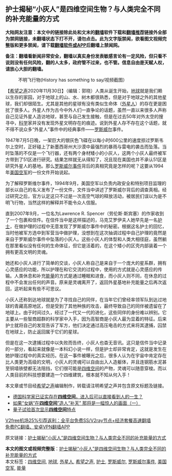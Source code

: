  <h2>护士揭秘“小灰人”是四维空间生物？与人类完全不同的补充能量的方式</h2> <p class="notice"><b>大陆网友注意：本文中的链接除此处和文末的<a href="https://github.com/bannedbook/fanqiang" >翻墙</a>软件下载和<a href="https://github.com/killgcd/justmysocks/blob/master/README.md">翻墙推荐</a>链接外全部为禁网链接，未翻墙状态下打不开，请勿点击。此为文字版禁闻，欲看图文视频完整版和更多禁闻，请下载<a href="https://github.com/bannedbook/fanqiang">翻墙软件或APP</a>后翻墙上禁闻网。</p><p>备注：翻墙看新闻非常安全，翻墙以真实身份发表敏感言论有一定风险，但只看不说则没有任何风险，翻的人太多，政府管不过来，也不管。信息自由是天赋人权，请放心大胆的翻墙。</b></p>  <div class="entry"> <figure><figcaption>不明飞行物(History has something to say/视频截图）</figcaption></figure> <p>【<span class='wp_keywordlink_affiliate'><a href="https://www.soundofhope.org" title="希望之声" target="_blank">希望之声</a></span>2020年11月30日】（编辑：郭晓）人类从诞生开始，<a href="https://www.bannedbook.org/bnews/tag/%e5%9c%b0%e7%90%83/" class="st_tag internal_tag" rel="tag" title="标签 地球 下的日志">地球</a>就是我们赖以生存的家园，对于地球上的山、水、树木都很熟悉，但是对于地球之外的其他星球，我们却很陌生。尤其是其他的星球有没有类似生命体（<a href="https://www.bannedbook.org/bnews/tag/%e5%a4%96%e6%98%9f%e4%ba%ba/" class="st_tag internal_tag" rel="tag" title="标签 外星人 下的日志">外星人</a>）的存在更是困扰了很多人。外星人作为古今中外人们一直争论的话题，虽然一直以来很多人声称自己见证外星人造访地球，甚至与自己发生接触，但是在过去50年对外太空的搜寻中，<span class='wp_keywordlink'><a href="https://www.bannedbook.org/forum11/topic309.html" title="禁片：“科学”的棍子" target="_blank">科学</a></span>家并没有发现外星文明存在的痕迹。说到外星人存不存在这个话题，就不得不说众多“外星人”事件中的经典事件——<a href="https://www.bannedbook.org/bnews/tag/%E7%BD%97%E6%96%AF%E5%A8%81%E5%B0%94/" class="st_tag internal_tag" rel="tag" title="标签 罗斯威尔 下的日志">罗斯威尔</a>事件。</p> <p></p> <p>1947年7月5日晚，一架巨大的银灰色飞碟在以每小时600公里的速度掠过罗斯韦尔上空时，正好碰上了新墨西哥州大沙漠中最强烈的暴雨与雷电的袭击而坠落。当时坠落的不仅是一个飞行器，还有两个身材矮小的小灰人，这两个小灰人最终被军方带到了51区进行研究。结果怎样就无从得知了，况且现在美国也并不承认51区是研究外星人的基地。那么<a href="https://www.bannedbook.org/bnews/tag/%E7%BD%97%E6%96%AF%E5%A8%81%E5%B0%94%E4%BA%8B%E4%BB%B6/" class="st_tag internal_tag" rel="tag" title="标签 罗斯威尔事件 下的日志">罗斯威尔事件</a>背后的真相究竟是怎样的呢？这要从1994年<a href="https://www.bannedbook.org/bnews/tag/%E7%BE%8E%E5%9B%BD%E7%A9%BA%E5%86%9B/" class="st_tag internal_tag" rel="tag" title="标签 美国空军 下的日志">美国空军</a>的一份文件开始说起。</p>  <p>为了解释罗斯维尔事件，1994年9月，美国空军以负责内政安全和特别项目监理的部长以自己的名义发布了一份文件，文件当中讲述了罗斯威尔背后的调查真相。经过研究之后，官方认定这只不过是一次高空气球的释放活动，被居民们误以为是不明飞行物，当然这样的解释并不能令众人信服。</p> <p>直到2007年9月，一位名为Lawrence R. Spencer（劳伦斯·斯宾塞）的作家收到了一个包裹和信件。在信件当中是这样描述的，马克艾罗伊夫人她早先是一名<a href="https://www.bannedbook.org/bnews/tag/%E6%8A%A4%E5%A3%AB/" class="st_tag internal_tag" rel="tag" title="标签 护士 下的日志">护士</a>，在做护理的过程中无意发现了罗斯威尔事件中的秘密。根据这名护士的回忆，当时他被军方选中到军营当中做护理，没想到在这次抽调过程中自己护理的竟然是来自于罗斯威尔事件中坠落的小灰人。这些小灰人的体型和人类大相径庭，虽然躺在那里看似没有任何的生命体征，但它是活着的，在这个矮小的区壳内部装着一个拥有更高文明的灵魂。</p> <p></p>  <p>她还和小灰人进行了简单的交谈，小灰人称自己是来自于一个庞大的星系群，拥有心灵感应的功能，所以护理在和它交流的过程中，使用的方式就是心灵感应的传输。人类休息和补充<a href="https://www.bannedbook.org/bnews/tag/%E8%83%BD%E9%87%8F/" class="st_tag internal_tag" rel="tag" title="标签 能量 下的日志">能量</a>的方式是通过睡眠和进食，而小灰人则不同，在休息的过程中不会发出任何的声音。原来是灵魂离开了，返回外星基地补充能量之后再次返回，这听起来有些不可思议。</p> <p></p> <p>小灰人还称到达地球就是为了寻找自己的同伴，在当年它们曾经率领军队到达过地球的青藏高原地区，但是受到了其他种族的攻击，最终导致自己的同伴被遗留在了地球上。由于时间过久，经过了一代又一代的进化，这些同伴的身份难以辨别。它主要从一些智商超群的科学家中入手，因为高智商是小灰人最为显着的特征。后来护士就将自己的发现告诉了军方，他们决定通过高压电击的方式来将其逮捕，囚禁在地球上，防止返回属于它们的星球。</p>  <p></p> <p>但是在这一次逮捕过程中以失败而告终，小灰人也杳无音讯。这只是信件当中记录的一部分，看起来就像是一本科幻小说一样，但是护士却非常肯定，这就是发生在她护理过程中的真实经历。在这一事件被曝光之后，很多人认为在宇宙中肯定存在比人类更为高级的文明，小灰人的灵魂可以自由出入人造躯体，并且连钢筋水泥甚至铜墙铁壁都无法阻挡，它们很可能是<a href="https://www.bannedbook.org/bnews/tag/%E5%9B%9B%E7%BB%B4%E7%A9%BA%E9%97%B4/" class="st_tag internal_tag" rel="tag" title="标签 四维空间 下的日志">四维空间</a>的产物，灵魂可以随意穿梭。而以人类目前的科技想要建造一个四维建筑，根本就不知从何入手！</p> <p>本文章或节目经<a href="https://www.bannedbook.org/bnews/tag/%e5%b8%8c%e6%9c%9b%e4%b9%8b%e5%a3%b0/" class="st_tag internal_tag" rel="tag" title="标签 希望之声 下的日志">希望之声</a>编辑制作，转载请注明希望之声并包含原文标题及链接。</p>  <ul class='op-related-articles' title='相关阅读'> <li><a href='https://www.bannedbook.org/bnews/comments/20200820/1382770.html' target='_blank'>德国科学家已证实存在<b>四维空间</b>，进入后可以直接看到人的一生？</a></li> <li><a href='https://www.bannedbook.org/bnews/comments/20200508/1324471.html' target='_blank'>如果“女娲“在<b>四维空间</b>”造人“补天”  那将是一幅惊人的画面（一）</a></li> <li><a href='https://www.bannedbook.org/bnews/cnnews/20180112/884841.html' target='_blank'>量子试验首次显示<b>四维空间</b>特点</a></li> </ul> <p class="texttj"> <a href="https://www.bannedbook.org/forum23/topic22702.html" target="_blank">V2free机场25%引荐返利：全平台免费SS/V2ray节点+经济套餐高速翻墙</a><br/> <a href="https://github.com/bannedbook/fanqiang/wiki/%E7%A6%81%E9%97%BB%E7%BD%91%E5%AE%89%E5%8D%93%E7%BF%BB%E5%A2%99%E6%96%B0%E9%97%BBAPP" target="_blank">免费PC翻墙、安卓VPN翻墙APP</a></p><p>原文链接：<a class="src_link"  href="https://www.soundofhope.org/post/447451" target="_blank">护士揭秘“小灰人”是四维空间生物？与人类完全不同的补充能量的方式</a></p><a name='sharetosocial'></a>       <div><b>本文的图文或视频完整版</b>：<a href='https://www.bannedbook.org/bnews/comments/20201201/1439787.html'>护士揭秘“小灰人”是四维空间生物？与人类完全不同的补充能量的方式</a></div>  </div><!--END ENTRY--> <div class="postfooter"> <div>本文标签：<a href="https://www.bannedbook.org/bnews/tag/%E5%9B%9B%E7%BB%B4%E7%A9%BA%E9%97%B4/" rel="tag">四维空间</a>, <a href="https://www.bannedbook.org/bnews/tag/%e5%9c%b0%e7%90%83/" rel="tag">地球</a>, <a href="https://www.bannedbook.org/bnews/tag/%e5%a4%96%e6%98%9f%e4%ba%ba/" rel="tag">外星人</a>, <a href="https://www.bannedbook.org/bnews/tag/%e5%b8%8c%e6%9c%9b%e4%b9%8b%e5%a3%b0/" rel="tag">希望之声</a>, <a href="https://www.bannedbook.org/bnews/tag/%E6%8A%A4%E5%A3%AB/" rel="tag">护士</a>, <a href="https://www.bannedbook.org/bnews/tag/%E7%BD%97%E6%96%AF%E5%A8%81%E5%B0%94/" rel="tag">罗斯威尔</a>, <a href="https://www.bannedbook.org/bnews/tag/%E7%BD%97%E6%96%AF%E5%A8%81%E5%B0%94%E4%BA%8B%E4%BB%B6/" rel="tag">罗斯威尔事件</a>, <a href="https://www.bannedbook.org/bnews/tag/%E7%BE%8E%E5%9B%BD%E7%A9%BA%E5%86%9B/" rel="tag">美国空军</a>, <a href="https://www.bannedbook.org/bnews/tag/%E8%83%BD%E9%87%8F/" rel="tag">能量</a></div>  </div><!--END POSTFOOTER--> 